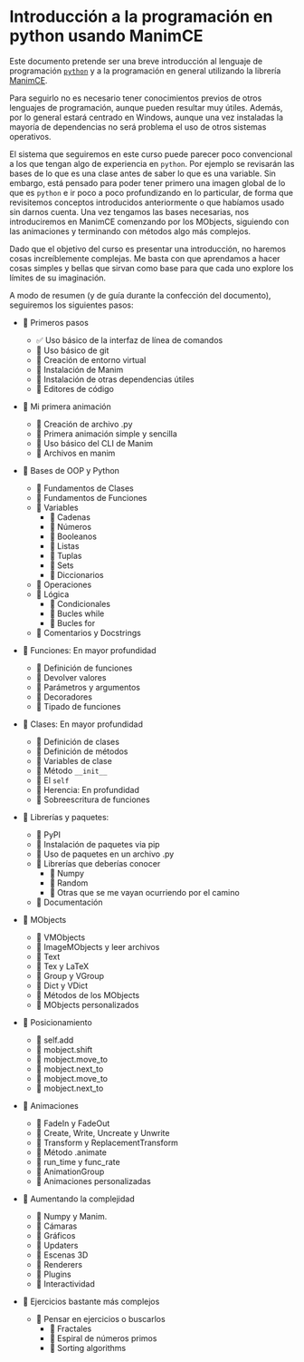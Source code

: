 # Introducción a la programación en python usando ManimCE

Este documento pretende ser una breve introducción al lenguaje de programación [`python`](https://www.python.org/) y a la programación en general utilizando la librería [ManimCE](https://www.manim.community/).

Para seguirlo no es necesario tener conocimientos previos de otros lenguajes de programación, aunque pueden resultar muy útiles. Además, por lo general estará centrado en Windows, aunque una vez instaladas la mayoría de dependencias no será problema el uso de otros sistemas operativos.

El sistema que seguiremos en este curso puede parecer poco convencional a los que tengan algo de experiencia en `python`. Por ejemplo se revisarán las bases de lo que es una clase antes de saber lo que es una variable. Sin embargo, está pensado para poder tener primero una imagen global de lo que es `python` e ir poco a poco profundizando en lo particular, de forma que revisitemos conceptos introducidos anteriormente o que habíamos usado sin darnos cuenta. Una vez tengamos las bases necesarias, nos introduciremos en ManimCE comenzando por los MObjects, siguiendo con las animaciones y terminando con métodos algo más complejos.

Dado que el objetivo del curso es presentar una introducción, no haremos cosas increíblemente complejas. Me basta con que aprendamos a hacer cosas simples y bellas que sirvan como base para que cada uno explore los límites de su imaginación.

A modo de resumen (y de guía durante la confección del documento), seguiremos los siguientes pasos:

- 🔲 Primeros pasos
  - ✅ Uso básico de la interfaz de línea de comandos
  - 🔲 Uso básico de git
  - 🔲 Creación de entorno virtual
  - 🔲 Instalación de Manim
  - 🔲 Instalación de otras dependencias útiles
  - 🔲 Editores de código

- 🔲 Mi primera animación
  - 🔲 Creación de archivo .py
  - 🔲 Primera animación simple y sencilla
  - 🔲 Uso básico del CLI de Manim
  - 🔲 Archivos en manim

- 🔲 Bases de OOP y Python

  - 🔲 Fundamentos de Clases
  - 🔲 Fundamentos de Funciones
  - 🔲 Variables
    - 🔲 Cadenas
    - 🔲 Números
    - 🔲 Booleanos
    - 🔲 Listas
    - 🔲 Tuplas
    - 🔲 Sets
    - 🔲 Diccionarios
  - 🔲 Operaciones
  - 🔲 Lógica
    - 🔲 Condicionales
    - 🔲 Bucles while
    - 🔲 Bucles for
  - 🔲 Comentarios y Docstrings
- 🔲 Funciones: En mayor profundidad
  - 🔲 Definición de funciones
  - 🔲 Devolver valores
  - 🔲 Parámetros y argumentos
  - 🔲 Decoradores
  - 🔲 Tipado de funciones

- 🔲 Clases: En mayor profundidad
  - 🔲 Definición de clases
  - 🔲 Definición de métodos
  - 🔲 Variables de clase
  - 🔲 Método `__init__`
  - 🔲 El `self`
  - 🔲 Herencia: En profundidad
  - 🔲 Sobreescritura de funciones

- 🔲 Librerías y paquetes:
  - 🔲 PyPI
  - 🔲 Instalación de paquetes via pip
  - 🔲 Uso de paquetes en un archivo .py
  - 🔲 Librerías que deberías conocer
    - 🔲 Numpy
    - 🔲 Random
    - 🔲 Otras que se me vayan ocurriendo por el camino
  - 🔲 Documentación
  
- 🔲 MObjects
  - 🔲 VMObjects
  - 🔲 ImageMObjects y leer archivos
  - 🔲 Text
  - 🔲 Tex y LaTeX
  - 🔲 Group y VGroup
  - 🔲 Dict y VDict
  - 🔲 Métodos de los MObjects
  - 🔲 MObjects personalizados

- 🔲 Posicionamiento
  - 🔲 self.add
  - 🔲 mobject.shift
  - 🔲 mobject.move_to
  - 🔲 mobject.next_to
  - 🔲 mobject.move_to
  - 🔲 mobject.next_to

- 🔲 Animaciones

  - 🔲 FadeIn y FadeOut
  - 🔲 Create, Write, Uncreate y Unwrite
  - 🔲 Transform y ReplacementTransform
  - 🔲 Método .animate
  - 🔲 run_time y func_rate
  - 🔲 AnimationGroup
  - 🔲 Animaciones personalizadas

- 🔲 Aumentando la complejidad

  - 🔲 Numpy y Manim.
  - 🔲 Cámaras
  - 🔲 Gráficos
  - 🔲 Updaters
  - 🔲 Escenas 3D
  - 🔲 Renderers
  - 🔲 Plugins
  - 🔲 Interactividad

- 🔲 Ejercicios bastante más complejos

  - 🔲 Pensar en ejercicios o buscarlos
    - 🔲 Fractales
    - 🔲 Espiral de números primos
    - 🔲 Sorting algorithms
